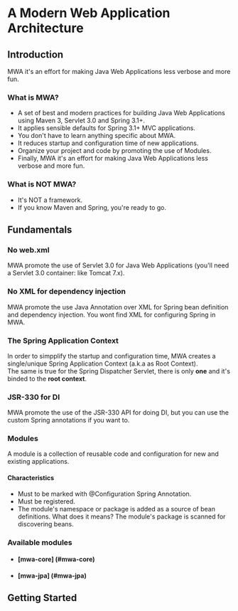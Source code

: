 # A Modern Web Application Architecture

## Introduction
MWA it's an effort for making Java Web Applications less verbose and more fun.

### What is MWA?
* A set of best and modern practices for building Java Web Applications using Maven 3, Servlet 3.0 and Spring 3.1+.
* It applies sensible defaults for Spring 3.1+ MVC applications.
* You don't have to learn anything specific about MWA.
* It reduces startup and configuration time of new applications.
* Organize your project and code by promoting the use of Modules.
* Finally, MWA it's an effort for making Java Web Applications less verbose and more fun.

### What is NOT MWA?
* It's NOT a framework.
* If you know Maven and Spring, you're ready to go.

## Fundamentals
### No web.xml
MWA promote the use of Servlet 3.0 for Java Web Applications (you'll need a Servlet 3.0 container: like Tomcat 7.x).

### No XML for dependency injection
MWA promote the use Java Annotation over XML for Spring bean definition and dependency injection. You wont find XML for configuring Spring in MWA.

### The Spring Application Context
In order to simpplify the startup and configuration time, MWA creates a single/unique Spring Application Context (a.k.a as Root Context).  
The same is true for the Spring Dispatcher Servlet, there is only **one** and it's binded to the **root context**.

### JSR-330 for DI
MWA promote the use of the JSR-330 API for doing DI, but you can use the custom Spring annotations if you want to.

### Modules
A module is a collection of reusable code and configuration for new and existing applications.

#### Characteristics
* Must to be marked with @Configuration Spring Annotation.
* Must be registered.
* The module's namespace or package is added as a source of bean definitions. What does it means? The module's package is scanned for discovering beans.

### Available modules
* #### [mwa-core] (#mwa-core)
* #### [mwa-jpa] (#mwa-jpa)

## Getting Started